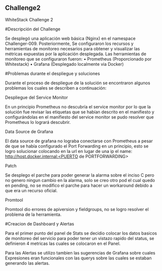 ## Challenge2
WhiteStack Challenge 2

#Descripción del Challenge

Se desplegó una aplicación web básica (Nginx) en el namespace Challenger-009. Posteriormente, Se configuraron los recursos y herramientas de monitoreo necesarios para obtener y visualizar las métricas expuestas por la aplicación desplegada. 
Las herramientas de monitoreo que se configuraron fueron: 
    • Prometheus (Proporcionado por Whitestack)
    • Grafana (Desplegado localmente via Docker)

#Problemas durante el despliegue y soluciones

Durante el proceso de despliegue de la solución se encontraron algunos problemas los cuales se describen a continuación:

Despliegue del Service Monitor

En un principio Prometheus no descubría el service monitor por lo que la solución fue revisar las etiquetas que se habían descrito en el manifiesto y configurándolas en el manifiesto del service monitor se pudo resolver que Prometheus lo logrará descubrir.

Data Source de Grafana

El data source de grafana no lograba conectarse con Prometheus a pesar de que se había configurado el Port Forwarding en un principio, esto se logro solucionar colocando en la url en lugar de una ip el name: http://host.docker.internal:<PUERTO de PORTFORWARDING>

Patch

Se desplego el parche para poder generar la alarma sobre el inciso C pero no genero ningun cambio en la alarma, solo se creo otro pod el cual quedo en pending, no se modifico el parche para hacer un workaround debido a que era un recurso oficial.

Promtool

Promtool dio errores de apiversion y fieldgroups, no se logro resolver el problema de la herramienta.

#Creacion de Dashboard y Alertas

Para el primer punto del panel de Stats se decidio colocar los datos basicos de monitoreo del servicio para poder tener un vistazo rapido del status, se definieron 4 metricas las cuales se colocaron en el Panel.

Para las Alertas se utilizo tambien las sugerencias de Grafana sobre cuales Expresiones eran funcionales con las querys sobre las cuales se estaban generando las alertas.


